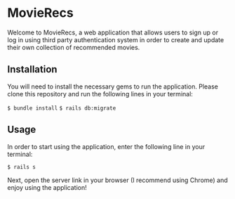 # MovieRecs


Welcome to MovieRecs, a web application that allows users to sign up or log in using third party authentication system in order to create and update their own collection of recommended movies. 



## Installation


You will need to install the necessary gems to run the application. Please clone this repository and run the following lines in your terminal:



 ``$ bundle install``
 ``$ rails db:migrate``
 
 

 ## Usage
 

In order to start using the application, enter the following line in your terminal:



``$ rails s``



Next, open the server link in your browser (I recommend using Chrome) and enjoy using the application!
